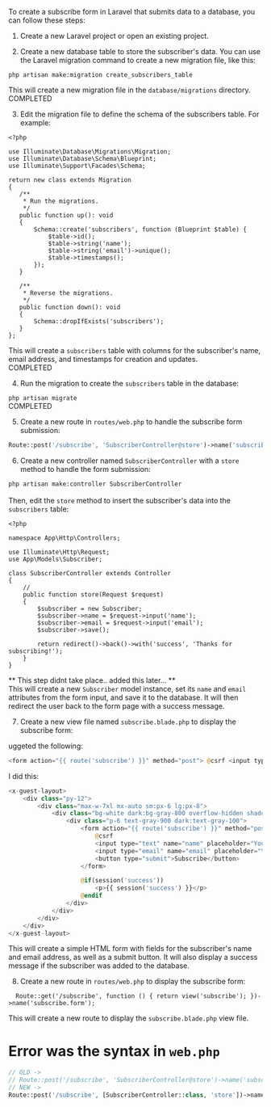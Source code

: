 To create a subscribe form in Laravel that submits data to a database, you can follow these steps:

1. Create a new Laravel project or open an existing project.
  
2. Create a new database table to store the subscriber's data. You can use the Laravel migration command to create a new migration file, like this:
  
  `php artisan make:migration create_subscribers_table`
  
  This will create a new migration file in the `database/migrations` directory.
 COMPLETED 

3. Edit the migration file to define the schema of the subscribers table. For example:
  
 ```
 <?php

use Illuminate\Database\Migrations\Migration;
use Illuminate\Database\Schema\Blueprint;
use Illuminate\Support\Facades\Schema;

return new class extends Migration
{
    /**
     * Run the migrations.
     */
    public function up(): void
    {
        Schema::create('subscribers', function (Blueprint $table) {
            $table->id();
            $table->string('name');
            $table->string('email')->unique();
            $table->timestamps();
        });
    }

    /**
     * Reverse the migrations.
     */
    public function down(): void
    {
        Schema::dropIfExists('subscribers');
    }
};
 ```
  
  This will create a `subscribers` table with columns for the subscriber's name, email address, and timestamps for creation and updates.<br>
  COMPLETED <br>

4. Run the migration to create the `subscribers` table in the database:
  
  `php artisan migrate`<br>
  COMPLETED

5. Create a new route in `routes/web.php` to handle the subscribe form submission:
  ```php
  Route::post('/subscribe', 'SubscriberController@store')->name('subscribe');
  ```
6. Create a new controller named `SubscriberController` with a `store` method to handle the form submission:

  `php artisan make:controller SubscriberController`
  <br><br>
  Then, edit the `store` method to insert the subscriber's data into the `subscribers` table:
```
<?php

namespace App\Http\Controllers;

use Illuminate\Http\Request;
use App\Models\Subscriber;

class SubscriberController extends Controller
{
    //
    public function store(Request $request)
    {
        $subscriber = new Subscriber;
        $subscriber->name = $request->input('name');
        $subscriber->email = $request->input('email');
        $subscriber->save();

        return redirect()->back()->with('success', 'Thanks for subscribing!');
    }
}
```
  
  ** This step didnt take place.. added this later... **<br>
  This will create a new `Subscriber` model instance, set its `name` and `email` attributes from the form input, and save it to the database. It will then redirect the user back to the form page with a success message.
  
7. Create a new view file named `subscribe.blade.php` to display the subscribe form:
  
uggeted the following:
```php
<form action="{{ route('subscribe') }}" method="post"> @csrf <input type="text" name="name" placeholder="Your name"> <input type="email" name="email" placeholder="Your email address"> <button type="submit">Subscribe</button> </form> @if(session('success')) <p>{{ session('success') }}</p> @endif`
``` 

I did this:
```php
<x-guest-layout>
    <div class="py-12">
        <div class="max-w-7xl mx-auto sm:px-6 lg:px-8">
            <div class="bg-white dark:bg-gray-800 overflow-hidden shadow-sm sm:rounded-lg">
                <div class="p-6 text-gray-900 dark:text-gray-100">
                    <form action="{{ route('subscribe') }}" method="post">
                        @csrf
                        <input type="text" name="name" placeholder="Your name">
                        <input type="email" name="email" placeholder="Your email address">
                        <button type="submit">Subscribe</button>
                    </form>

                    @if(session('success'))
                        <p>{{ session('success') }}</p>
                    @endif
                </div>
            </div>
        </div>
    </div>
</x-guest-layout>

```
  This will create a simple HTML form with fields for the subscriber's name and email address, as well as a submit button. It will also display a success message if the subscriber was added to the database.
  
8. Create a new route in `routes/web.php` to display the subscribe form:
```  
  Route::get('/subscribe', function () { return view('subscribe'); })->name('subscribe.form');
```  
  This will create a new route to display the `subscribe.blade.php` view file.

# Error was the syntax in `web.php`

 
```php
// OLD ->
// Route::post('/subscribe', 'SubscriberController@store')->name('subscribe');
// NEW ->
Route::post('/subscribe', [SubscriberController::class, 'store'])->name('subscribe');
```

